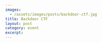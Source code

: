 ```yaml
---
images:
  - /assets/images/posts/backdoor-ctf.jpg
title: Backdoor CTF
layout: post
category: event
excerpt: 
---
```

